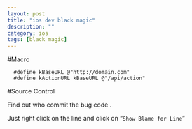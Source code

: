 ```yaml
---
layout: post
title: "ios dev black magic"
description: ""
category: ios
tags: [black magic]
---
```


#Macro

```
  #define kBaseURL @"http://domain.com"
  #define kActionURL kBaseURL @"/api/action"
```

#Source Control

Find out who commit the bug code .

Just right click on the line and click on “`Show Blame for Line`”